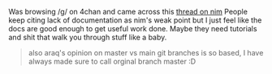 Was browsing /g/ on 4chan and came across this [thread on nim](https://boards.4chan.org/g/thread/102700203)
People keep citing lack of documentation as nim's weak point but I just feel like the docs are good enough to get useful work done. Maybe they need tutorials and shit that walk you through stuff like a baby.

> also araq's opinion on master vs main git branches is so based, I have always made sure to call orginal branch master :D